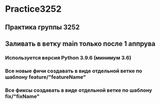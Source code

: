 # Practice3252
## Практика группы 3252
## Заливать в ветку main только после 1 аппрува
### Используется версия Python 3.9.6 (минимум 3.6)
### Все новые фичи создавать в виде отдельной ветке по шаблону feature/"featureName"
### Все фиксы создавать в виде отдельной ветке по шаблону fix/"fixName"
